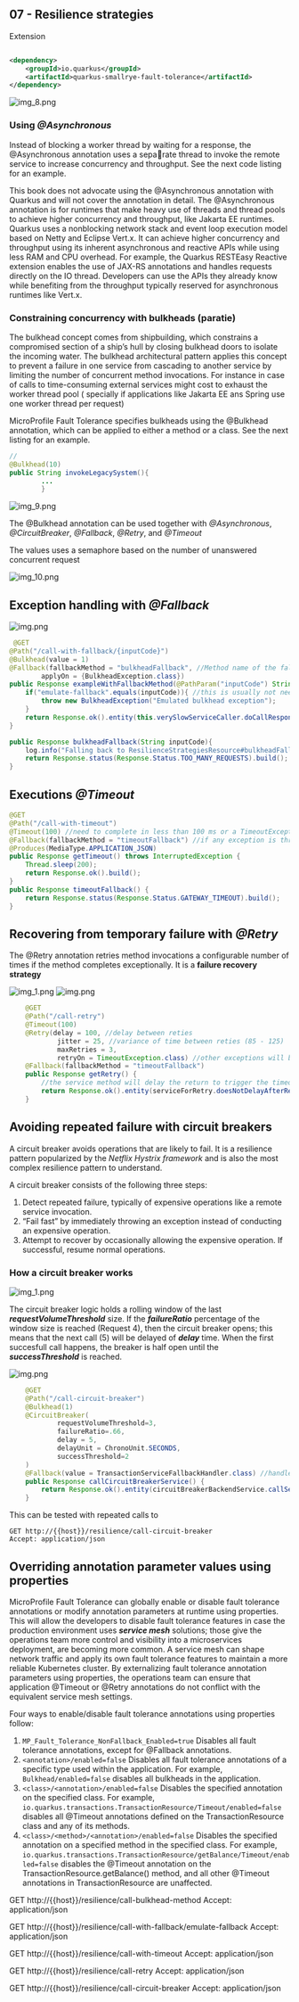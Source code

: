 ## 07 - Resilience strategies

Extension

```xml

<dependency>
    <groupId>io.quarkus</groupId>
    <artifactId>quarkus-smallrye-fault-tolerance</artifactId>
</dependency>
```

![img_8.png](imgs/img_8.png)

### Using _@Asynchronous_

Instead of blocking a worker thread by waiting for a response, the @Asynchronous annotation uses a separate thread to
invoke the remote service to increase concurrency and throughput. See
the next code listing for an example.

This book does not advocate using the @Asynchronous annotation with Quarkus and
will not cover the annotation in detail. The @Asynchronous annotation is for runtimes
that make heavy use of threads and thread pools to achieve higher concurrency and
throughput, like Jakarta EE runtimes. Quarkus uses a nonblocking network stack and
event loop execution model based on Netty and Eclipse Vert.x. It can achieve higher
concurrency and throughput using its inherent asynchronous and reactive APIs while
using less RAM and CPU overhead.
For example, the Quarkus RESTEasy Reactive extension enables the use of JAX-RS
annotations and handles requests directly on the IO thread. Developers can use the
APIs they already know while benefiting from the throughput typically reserved for
asynchronous runtimes like Vert.x.

### Constraining concurrency with bulkheads (paratie)

The bulkhead concept comes from shipbuilding, which constrains a compromised section of a ship’s hull by closing
bulkhead doors to isolate the incoming water.
The bulkhead architectural pattern applies this concept to prevent a failure in one service from cascading to another
service by limiting the number of concurrent method invocations.
For instance in case of calls to time-consuming external services might cost to exhaust the worker thread pool (
specially if applications like Jakarta EE ans Spring use one worker thread per request)

MicroProfile Fault Tolerance specifies bulkheads using the @Bulkhead annotation, which can be applied to either a method
or a class. See the next listing for an
example.

```java
//
@Bulkhead(10)
public String invokeLegacySystem(){
        ...
        }
```

![img_9.png](imgs/img_9.png)

The @Bulkhead annotation can be used together with _@Asynchronous_, _@CircuitBreaker_, _@Fallback_, _@Retry_, and
_@Timeout_

The values uses a semaphore based on the number of unanswered concurrent request

![img_10.png](imgs/img_10.png)

## Exception handling with _@Fallback_

![img.png](imgs/img11.png)

```java
 @GET
@Path("/call-with-fallback/{inputCode}")
@Bulkhead(value = 1)
@Fallback(fallbackMethod = "bulkheadFallback", //Method name of the fallback impl with the same signature as the resource method
        applyOn = {BulkheadException.class})
public Response exampleWithFallbackMethod(@PathParam("inputCode") String inputCode) {
    if("emulate-fallback".equals(inputCode)){ //this is usually not needed
        throw new BulkheadException("Emulated bulkhead exception");
    }
    return Response.ok().entity(this.verySlowServiceCaller.doCallResponseAfter10Sec()).build();
}

public Response bulkheadFallback(String inputCode){
    log.info("Falling back to ResilienceStrategiesResource#bulkheadFallback()");
    return Response.status(Response.Status.TOO_MANY_REQUESTS).build();
}
```

## Executions _@Timeout_

```java
@GET
@Path("/call-with-timeout")
@Timeout(100) //need to complete in less than 100 ms or a TimeoutException will be thrown
@Fallback(fallbackMethod = "timeoutFallback") //if any exception is thrown
@Produces(MediaType.APPLICATION_JSON)
public Response getTimeout() throws InterruptedException {
    Thread.sleep(200);
    return Response.ok().build();
}
public Response timeoutFallback() {
    return Response.status(Response.Status.GATEWAY_TIMEOUT).build();
}
```

## Recovering from temporary failure with _@Retry_

The @Retry annotation retries method invocations a configurable number of
times if the method completes exceptionally. It is a **failure recovery strategy**

![img_1.png](imgs/img_12.png)
![img.png](imgs/img13.png)

```java
    @GET
    @Path("/call-retry")
    @Timeout(100)
    @Retry(delay = 100, //delay between reties
            jitter = 25, //variance of time between reties (85 - 125)
            maxRetries = 3,
            retryOn = TimeoutException.class) //other exceptions will be handled normally
    @Fallback(fallbackMethod = "timeoutFallback")
    public Response getRetry() {
        //the service method will delay the return to trigger the timeout for 2 times only
        return Response.ok().entity(serviceForRetry.doesNotDelayAfterRepeatedCalls()).build();
    }
```

## Avoiding repeated failure with circuit breakers

A circuit breaker avoids operations that are likely to fail.
It is a resilience pattern popularized by the _Netflix Hystrix framework_ and is also the most complex resilience pattern to understand.

A circuit breaker consists of the following three steps:

1. Detect repeated failure, typically of expensive operations like a remote service
   invocation.
2. “Fail fast” by immediately throwing an exception instead of conducting an expensive operation.
3. Attempt to recover by occasionally allowing the expensive operation. If successful, resume normal operations.

### How a circuit breaker works

![img_1.png](imgs/img_14.png)

The circuit breaker logic holds a rolling window of the last _**requestVolumeThreshold**_ size.
If the _**failureRatio**_ percentage of the window size is reached (Request 4), then the circuit breaker opens;
this means that the next call (5) will be delayed of _**delay**_ time. When the first succesfull call happens,
the breaker is half open until the _**successThreshold**_ is reached.

![img.png](imgs/img_15.png)

```java
    @GET
    @Path("/call-circuit-breaker")
    @Bulkhead(1)
    @CircuitBreaker(
            requestVolumeThreshold=3,
            failureRatio=.66,
            delay = 5,
            delayUnit = ChronoUnit.SECONDS,
            successThreshold=2
    )
    @Fallback(value = TransactionServiceFallbackHandler.class) //handler class to support multiple type of exceptions
    public Response callCircuitBreakerService() {
        return Response.ok().entity(circuitBreakerBackendService.callService()).build();
    }
```

This can be tested with repeated calls to

```httpclient
GET http://{{host}}/resilience/call-circuit-breaker
Accept: application/json
```

## Overriding annotation parameter values using properties

MicroProfile Fault Tolerance can globally enable or disable fault tolerance annotations or modify annotation parameters at runtime using properties.
This will allow the developers to disable fault tolerance features in case the production environment uses _**service mesh**_ solutions;
those give the operations team more control and visibility into a microservices deployment, are becoming more common.
A service mesh can shape network traffic and apply its own fault tolerance features to maintain a more reliable Kubernetes cluster. By externalizing fault tolerance annotation parameters using
properties, the operations team can ensure that application @Timeout or @Retry annotations do not conflict with the equivalent service mesh settings.

Four ways to enable/disable fault tolerance annotations using properties follow:

1. `MP_Fault_Tolerance_NonFallback_Enabled=true` Disables all fault tolerance annotations, except for @Fallback annotations.
2. `<annotation>/enabled=false` Disables all fault tolerance annotations of a specific type used within the application.
   For example, `Bulkhead/enabled=false` disables all bulkheads in the application.
3. `<class>/<annotation>/enabled=false` Disables the specified annotation on the specified class. For example, `io.quarkus.transactions.TransactionResource/Timeout/enabled=false` disables all @Timeout annotations defined
   on the TransactionResource class and any of its methods.
4. `<class>/<method>/<annotation>/enabled=false` Disables the specified annotation on a specified method in the specified class. For example,
   `io.quarkus.transactions.TransactionResource/getBalance/Timeout/enabled=false` disables the @Timeout annotation on the TransactionResource.getBalance() method, and all other @Timeout annotations in TransactionResource are unaffected.

GET http://{{host}}/resilience/call-bulkhead-method
Accept: application/json

GET http://{{host}}/resilience/call-with-fallback/emulate-fallback
Accept: application/json

GET http://{{host}}/resilience/call-with-timeout
Accept: application/json

GET http://{{host}}/resilience/call-retry
Accept: application/json

GET http://{{host}}/resilience/call-circuit-breaker
Accept: application/json
